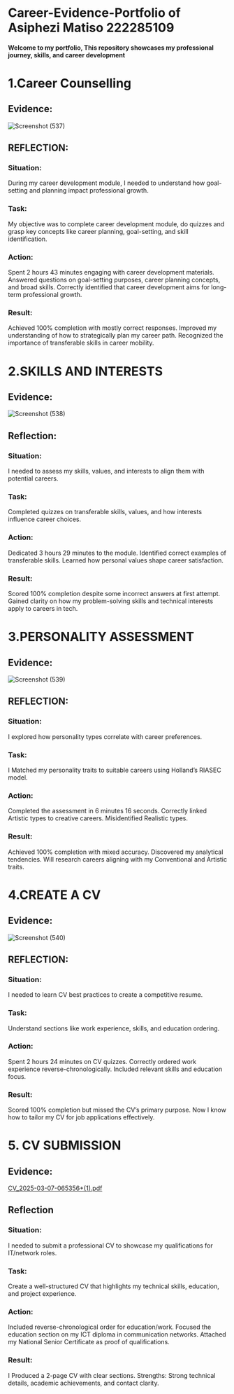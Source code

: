 # Career-Evidence-Portfolio of Asiphezi Matiso 222285109
#### Welcome to my portfolio, This repository showcases my professional journey, skills, and career development
# 1.Career Counselling 
## Evidence:
![Screenshot (537)](https://github.com/user-attachments/assets/83971d74-091f-41bd-bc01-2e32c35cd725)
## REFLECTION:
### Situation:
During my career development module, I needed to understand how goal-setting and planning impact professional growth.
### Task:
My objective was to complete career development module, do quizzes and grasp key concepts like career planning, goal-setting, and skill identification.
### Action:
Spent 2 hours 43 minutes engaging with career development materials.
Answered questions on goal-setting purposes, career planning concepts, and broad skills.
Correctly identified that career development aims for long-term professional growth.
### Result:
Achieved 100% completion with mostly correct responses.
Improved my understanding of how to strategically plan my career path.
Recognized the importance of transferable skills in career mobility.

# 2.SKILLS AND INTERESTS 
## Evidence: 
![Screenshot (538)](https://github.com/user-attachments/assets/6af82b4f-3b4d-4793-a9d7-f48d505bf243)
## Reflection:
### Situation:
I needed to assess my skills, values, and interests to align them with potential careers.
### Task:
Completed quizzes on transferable skills, values, and how interests influence career choices.
### Action:
Dedicated 3 hours 29 minutes to the module.
Identified correct examples of transferable skills.
Learned how personal values shape career satisfaction.
### Result:
Scored 100% completion despite some incorrect answers at first attempt.
Gained clarity on how my problem-solving skills and technical interests apply to careers in tech.
# 3.PERSONALITY ASSESSMENT 
## Evidence:
![Screenshot (539)](https://github.com/user-attachments/assets/feb53cf3-60bd-409e-8af7-14d9dbe0f279)
## REFLECTION:
### Situation:
I explored how personality types correlate with career preferences.
### Task:
I Matched my personality traits to suitable careers using Holland’s RIASEC model.
### Action:
Completed the assessment in 6 minutes 16 seconds.
Correctly linked Artistic types to creative careers.
Misidentified Realistic types.
### Result:
Achieved 100% completion with mixed accuracy.
Discovered my analytical tendencies.
Will research careers aligning with my Conventional and Artistic traits.
# 4.CREATE A CV  
## Evidence:
![Screenshot (540)](https://github.com/user-attachments/assets/9c5c0cd4-2983-4abc-b097-bf287a01b665)
## REFLECTION:
### Situation:
I needed to learn CV best practices to create a competitive resume.
### Task:
Understand sections like work experience, skills, and education ordering.
### Action:
Spent 2 hours 24 minutes on CV quizzes.
Correctly ordered work experience reverse-chronologically.
Included relevant skills and education focus.
### Result:
Scored 100% completion but missed the CV’s primary purpose.
Now I know how to tailor my CV for job applications effectively.
# 5. CV SUBMISSION 
## Evidence:
[CV_2025-03-07-065356+(1).pdf](https://github.com/user-attachments/files/20375700/CV_2025-03-07-065356%2B.1.pdf)
## Reflection
### Situation:
I needed to submit a professional CV to showcase my qualifications for IT/network roles.
### Task:
Create a well-structured CV that highlights my technical skills, education, and project experience.
### Action:
Included reverse-chronological order for education/work.
Focused the education section on my ICT diploma in communication networks.
Attached my National Senior Certificate as proof of qualifications.
### Result:
I Produced a 2-page CV with clear sections.
Strengths: Strong technical details, academic achievements, and contact clarity.
